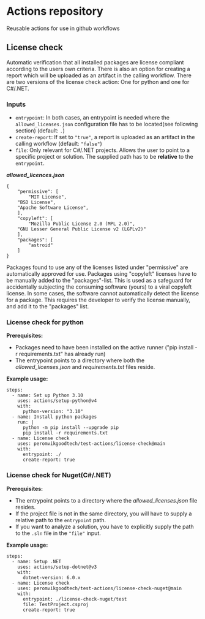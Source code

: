 
# Actions repository
Reusable actions for use in github workflows

## License check
Automatic verification that all installed packages are license compliant according to the users own criteria.
There is also an option for creating a report which will be uploaded as an artifact in the calling workflow.
There are two versions of the license check action: One for python and one for C#/.NET.

### Inputs
- `entrypoint`: In both cases, an entrypoint is needed where the `allowed_licenses.json` configuration file has to be located(see following section) (default: `.`)
- `create-report`: If set to `"true"`, a report is uploaded as an artifact in the calling workflow (default: `"false"`)
- `file`: Only relevant for C#/.NET projects. Allows the user to point to a specific project or solution. The supplied path has to be **relative** to the `entrypoint`.

**_allowed_licences.json_**
```
{
    "permissive": [
        "MIT License",
	"BSD License",
	"Apache Software License",
    ],
    "copyleft": [
        "Mozilla Public License 2.0 (MPL 2.0)",
	"GNU Lesser General Public License v2 (LGPLv2)"
    ],
    "packages": [
    	"astroid"
    ]
}
```
Packages found to use any of the licenses listed under "permissive" are automatically approved for use.
Packages using "copyleft" licenses have to be manually added to the "packages"-list. This is used as a safeguard for accidentally subjecting the consuming software (yours) to a viral copyleft license.
In some cases, the software cannot automatically detect the license for a package. This requires the developer to verify the license manually, and add it to the "packages" list.

### License check for python
**Prerequisites:**
* Packages need to have been installed on the active runner ("pip install -r requirements.txt" has already run)
* The entrypoint points to a directory where both the _allowed_licenses.json_ and  _requirements.txt_ files reside.

**Example usage:** 
```
steps:
  - name: Set up Python 3.10
    uses: actions/setup-python@v4
    with:
      python-version: "3.10"
  - name: Install python packages
    run: |
      python -m pip install --upgrade pip
      pip install -r requirements.txt
  - name: License check
    uses: peromvikgoodtech/test-actions/license-check@main
    with:
      entrypoint: ./
      create-report: true
```
### License check for Nuget(C#/.NET)
**Prerequisites:**
* The entrypoint points to a directory where the _allowed_licenses.json_ file resides.
* If the project file is not in the same directory, you will have to supply a relative path to the `entrypoint` path.
* If you want to analyze a solution, you have to explicitly supply the path to the `.sln` file in the `"file"` input. 

**Example usage:**
```
steps:
  - name: Setup .NET
    uses: actions/setup-dotnet@v3
    with:
      dotnet-version: 6.0.x
  - name: License check
    uses: peromvikgoodtech/test-actions/license-check-nuget@main
    with:
      entrypoint: ./license-check-nuget/test
      file: TestProject.csproj
      create-report: true
```
